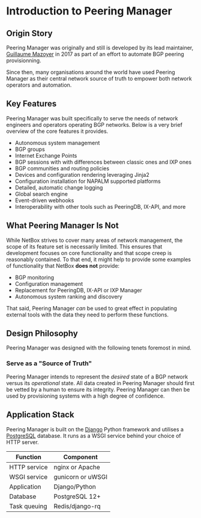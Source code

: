 # Introduction to Peering Manager

## Origin Story

Peering Manager was originally and still is developed by its lead maintainer,
[Guillaume Mazoyer](https://github.com/gmazoyer) in 2017 as part of an effort
to automate BGP peering provisionning.

Since then, many organisations around the world have used Peering Manager as
their central network source of truth to empower both network operators and
automation.

## Key Features

Peering Manager was built specifically to serve the needs of network engineers
and operators operating BGP networks. Below is a very brief overview of the
core features it provides.

* Autonomous system management
* BGP groups
* Internet Exchange Points
* BGP sessions with with differences between classic ones and IXP ones
* BGP communities and routing policies
* Devices and configuration rendering leveraging Jinja2
* Configuration installation for NAPALM supported platforms
* Detailed, automatic change logging
* Global search engine
* Event-driven webhooks
* Interoperability with other tools such as PeeringDB, IX-API, and more

## What Peering Manager Is Not

While NetBox strives to cover many areas of network management, the scope of its feature set is necessarily limited. This ensures that development focuses on core functionality and that scope creep is reasonably contained. To that end, it might help to provide some examples of functionality that NetBox **does not** provide:

* BGP monitoring
* Configuration management
* Replacement for PeeringDB, IX-API or IXP Manager
* Autonomous system ranking and discovery

That said, Peering Manager _can_ be used to great effect in populating external tools with the data they need to perform these functions.

## Design Philosophy

Peering Manager was designed with the following tenets foremost in mind.

### Serve as a "Source of Truth"

Peering Manager intends to represent the _desired_ state of a BGP network
versus its _operational_ state. All data created in Peering Manager should
first be vetted by a human to ensure its integrity. Peering Manager can then
be used by provisioning systems with a high degree of confidence.

## Application Stack

Peering Manager is built on the [Django](https://djangoproject.com/) Python
framework and utilises a [PostgreSQL](https://www.postgresql.org/) database.
It runs as a WSGI service behind your choice of HTTP server.

| Function           | Component         |
|--------------------|-------------------|
| HTTP service       | nginx or Apache   |
| WSGI service       | gunicorn or uWSGI |
| Application        | Django/Python     |
| Database           | PostgreSQL 12+    |
| Task queuing       | Redis/django-rq   |
